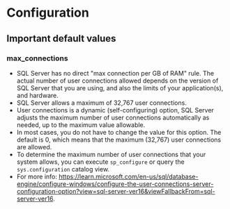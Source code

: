 # Configuration
## Important default values
###  max_connections
* SQL Server has no direct "max connection per GB of RAM" rule. The actual number of user connections allowed depends on the version of SQL Server that you are using, and also the limits of your application(s), and hardware.
* SQL Server allows a maximum of 32,767 user connections.
* User connections is a dynamic (self-configuring) option, SQL Server adjusts the maximum number of user connections automatically as needed, up to the maximum value allowable.
* In most cases, you do not have to change the value for this option. The default is 0, which means that the maximum (32,767) user connections are allowed.
* To determine the maximum number of user connections that your system allows, you can execute ```sp_configure``` or query the ```sys.configuration``` catalog view.
* For more info: https://learn.microsoft.com/en-us/sql/database-engine/configure-windows/configure-the-user-connections-server-configuration-option?view=sql-server-ver16&viewFallbackFrom=sql-server-ver16.
